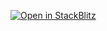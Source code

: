 [![Open in StackBlitz](https://developer.stackblitz.com/img/open_in_stackblitz.svg)](https://stackblitz.com/github/lennerd/react-vs-angular/tree/main/examples/service/react)